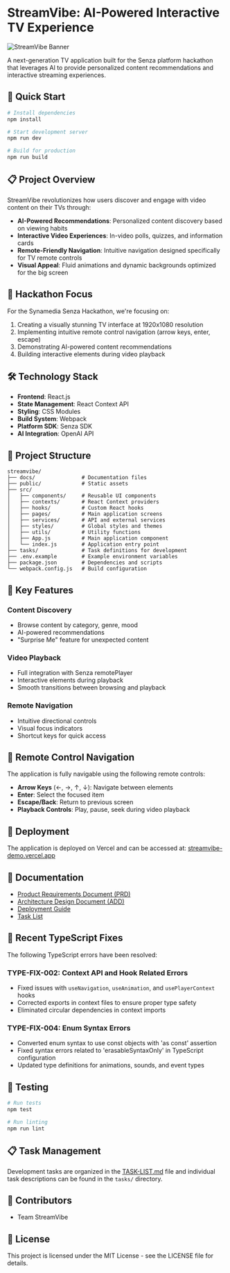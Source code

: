 # StreamVibe: AI-Powered Interactive TV Experience

![StreamVibe Banner](docs/images/banner.png)

A next-generation TV application built for the Senza platform hackathon that leverages AI to provide personalized content recommendations and interactive streaming experiences.

## 🚀 Quick Start

```bash
# Install dependencies
npm install

# Start development server
npm run dev

# Build for production
npm run build
```

## 📋 Project Overview

StreamVibe revolutionizes how users discover and engage with video content on their TVs through:

- **AI-Powered Recommendations**: Personalized content discovery based on viewing habits
- **Interactive Video Experiences**: In-video polls, quizzes, and information cards
- **Remote-Friendly Navigation**: Intuitive navigation designed specifically for TV remote controls
- **Visual Appeal**: Fluid animations and dynamic backgrounds optimized for the big screen

## 🎯 Hackathon Focus

For the Synamedia Senza Hackathon, we're focusing on:

1. Creating a visually stunning TV interface at 1920x1080 resolution
2. Implementing intuitive remote control navigation (arrow keys, enter, escape)
3. Demonstrating AI-powered content recommendations
4. Building interactive elements during video playback

## 🛠️ Technology Stack

- **Frontend**: React.js
- **State Management**: React Context API
- **Styling**: CSS Modules
- **Build System**: Webpack
- **Platform SDK**: Senza SDK
- **AI Integration**: OpenAI API

## 📂 Project Structure

```
streamvibe/
├── docs/               # Documentation files
├── public/             # Static assets
├── src/
│   ├── components/     # Reusable UI components
│   ├── contexts/       # React Context providers
│   ├── hooks/          # Custom React hooks
│   ├── pages/          # Main application screens
│   ├── services/       # API and external services
│   ├── styles/         # Global styles and themes
│   ├── utils/          # Utility functions
│   ├── App.js          # Main application component
│   └── index.js        # Application entry point
├── tasks/              # Task definitions for development
├── .env.example        # Example environment variables
├── package.json        # Dependencies and scripts
└── webpack.config.js   # Build configuration
```

## 🧩 Key Features

### Content Discovery
- Browse content by category, genre, mood
- AI-powered recommendations
- "Surprise Me" feature for unexpected content

### Video Playback
- Full integration with Senza remotePlayer
- Interactive elements during playback
- Smooth transitions between browsing and playback

### Remote Navigation
- Intuitive directional controls
- Visual focus indicators
- Shortcut keys for quick access

## 📱 Remote Control Navigation

The application is fully navigable using the following remote controls:
- **Arrow Keys** (←, →, ↑, ↓): Navigate between elements
- **Enter**: Select the focused item
- **Escape/Back**: Return to previous screen
- **Playback Controls**: Play, pause, seek during video playback

## 🚀 Deployment

The application is deployed on Vercel and can be accessed at:
[streamvibe-demo.vercel.app](https://streamvibe-demo.vercel.app)

## 📝 Documentation

- [Product Requirements Document (PRD)](docs/PRD.md)
- [Architecture Design Document (ADD)](docs/ADD.md)
- [Deployment Guide](docs/DEPLOYMENT.md)
- [Task List](TASK-LIST.md)

## 🔧 Recent TypeScript Fixes

The following TypeScript errors have been resolved:

### TYPE-FIX-002: Context API and Hook Related Errors
- Fixed issues with `useNavigation`, `useAnimation`, and `usePlayerContext` hooks
- Corrected exports in context files to ensure proper type safety
- Eliminated circular dependencies in context imports

### TYPE-FIX-004: Enum Syntax Errors
- Converted enum syntax to use const objects with 'as const' assertion
- Fixed syntax errors related to 'erasableSyntaxOnly' in TypeScript configuration
- Updated type definitions for animations, sounds, and event types

## 🧪 Testing

```bash
# Run tests
npm test

# Run linting
npm run lint
```

## 📋 Task Management

Development tasks are organized in the [TASK-LIST.md](TASK-LIST.md) file and individual task descriptions can be found in the `tasks/` directory.

## 👥 Contributors

- Team StreamVibe

## 📄 License

This project is licensed under the MIT License - see the LICENSE file for details. 